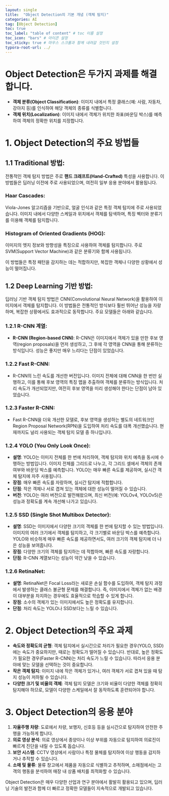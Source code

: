 ```yaml
---
layout: single
title:  "Object Detection의 기본 개념 (객체 탐지)"
categories: AI
tag: [Object Detection]
toc: true
toc_label: "table of content" # toc 이름 설정
toc_icon: "bars" # 아이콘 설정
toc_sticky: true # 마우스 스크롤과 함께 내려갈 것인지 설정
typora-root-url: ../
---
```




# Object Detection은 두가지 과제를 해결합니다.

- **객체 분류(Object Classification)**: 이미지 내에서 특정 클래스(예: 사람, 자동차, 강아지 등)를 인식하여 해당 객체의 종류를 식별합니다.
- **객체 위치(Localization)**: 이미지 내에서 객체가 위치한 좌표(바운딩 박스)를 예측하여 객체의 정확한 위치를 지정합니다.

# 1. Object Detection의 주요 방법들

## **1.1 Traditional 방법**:

전통적인 객체 탐지 방법은 주로 **핸드 크래프트(Hand-Crafted)** 특성을 사용합니다. 이 방법들은 딥러닝 이전에 주로 사용되었으며, 여전히 일부 응용 분야에서 활용됩니다.

### **Haar Cascades**:

Viola-Jones 알고리즘을 기반으로, 얼굴 인식과 같은 특정 객체 탐지에 주로 사용되었습니다. 이미지 내에서 다양한 스케일과 위치에서 객체를 탐색하며, 특징 벡터와 분류기를 이용해 객체를 탐지합니다.

### **Histogram of Oriented Gradients (HOG)**:

 이미지의 엣지 정보와 방향성을 특징으로 사용하여 객체를 탐지합니다. 주로 SVM(Support Vector Machine)과 같은 분류기와 함께 사용됩니다.

이 방법들은 특정 패턴을 감지하는 데는 적합하지만, 복잡한 객체나 다양한 상황에서 성능이 떨어집니다.

## **1.2 Deep Learning 기반 방법**:

딥러닝 기반 객체 탐지 방법은 CNN(Convolutional Neural Network)을 활용하여 이미지에서 객체를 탐지합니다. 이 방법들은 전통적인 방식보다 훨씬 뛰어난 성능을 자랑하며, 복잡한 상황에서도 효과적으로 동작합니다. 주요 모델들은 아래와 같습니다.

### **1.2.1 R-CNN 계열**:

- **R-CNN (Region-based CNN)**: R-CNN은 이미지에서 객체가 있을 만한 후보 영역(region proposals)을 먼저 생성하고, 그 후에 각 영역을 CNN을 통해 분류하는 방식입니다. 성능은 좋지만 매우 느리다는 단점이 있었습니다.

### **1.2.2 Fast R-CNN**:

- R-CNN의 느린 속도를 개선한 버전입니다. 이미지 전체에 대해 CNN을 한 번만 실행하고, 이를 통해 후보 영역의 특징 맵을 추출하여 객체를 분류하는 방식입니다. 처리 속도가 개선되었지만, 여전히 후보 영역을 미리 생성해야 한다는 단점이 남아 있었습니다.

### **1.2.3 Faster R-CNN**:

- Fast R-CNN을 더욱 개선한 모델로, 후보 영역을 생성하는 별도의 네트워크인 Region Proposal Network(RPN)을 도입하여 처리 속도를 대폭 개선했습니다. 현재까지도 널리 사용되는 객체 탐지 모델 중 하나입니다.

### **1.2.4 YOLO (You Only Look Once)**:

- **설명**: YOLO는 이미지 전체를 한 번에 처리하여, 객체 탐지와 위치 예측을 동시에 수행하는 방법입니다. 이미지 전체를 그리드로 나누고, 각 그리드 셀에서 객체의 존재 여부와 바운딩 박스를 예측합니다. YOLO는 매우 빠른 속도를 제공하며, 실시간 객체 탐지에 자주 사용됩니다.
- **장점**: 매우 빠른 속도를 자랑하며, 실시간 탐지에 적합합니다.
- **단점**: 작은 객체나 서로 겹쳐 있는 객체에 대한 성능이 떨어질 수 있습니다.
- **버전**: YOLO는 여러 버전으로 발전해왔으며, 최신 버전(예: YOLOv4, YOLOv5)은 성능과 정확도를 계속 개선해 나가고 있습니다.

### **1.2.5 SSD (Single Shot Multibox Detector)**:

- **설명**: SSD는 이미지에서 다양한 크기의 객체를 한 번에 탐지할 수 있는 방법입니다. 이미지의 여러 크기에서 객체를 탐지하고, 각 크기별로 바운딩 박스를 예측합니다. YOLO와 비슷하게 매우 빠른 속도를 제공하면서도, 여러 크기의 객체 탐지에 더 나은 성능을 보여줍니다.
- **장점**: 다양한 크기의 객체를 탐지하는 데 적합하며, 빠른 속도를 자랑합니다.
- **단점**: R-CNN 계열보다는 성능이 약간 낮을 수 있습니다.

### **1.2.6 RetinaNet**:

- **설명**: RetinaNet은 Focal Loss라는 새로운 손실 함수를 도입하여, 객체 탐지 과정에서 발생하는 클래스 불균형 문제를 해결합니다. 즉, 이미지에서 객체가 없는 배경이 대부분을 차지하는 경우에도 효율적으로 학습할 수 있게 합니다.
- **장점**: 소수의 객체가 있는 이미지에서도 높은 정확도를 유지합니다.
- **단점**: 처리 속도는 YOLO나 SSD보다는 느릴 수 있습니다.

# 2. Object Detection의 주요 과제

- **속도와 정확도의 균형**: 객체 탐지에서 실시간으로 처리가 필요한 경우(YOLO, SSD)에는 속도가 중요하지만, 때로는 정확도가 떨어질 수 있습니다. 반대로, 높은 정확도가 필요한 경우(Faster R-CNN)는 처리 속도가 느릴 수 있습니다. 따라서 응용 분야에 맞는 모델을 선택하는 것이 중요합니다.
- **작은 객체 탐지**: 이미지 내에 작은 객체가 있거나, 여러 객체가 서로 겹쳐 있을 때 탐지 성능이 저하될 수 있습니다.
- **다양한 크기 및 비율의 객체**: 객체 탐지 모델은 크기와 비율이 다양한 객체를 정확히 탐지해야 하므로, 모델이 다양한 스케일에서 잘 동작하도록 훈련되어야 합니다.

# 3. Object Detection의 응용 분야

1. **자율주행 차량**: 도로에서 차량, 보행자, 신호등 등을 실시간으로 탐지하여 안전한 주행을 가능하게 합니다.
2. **의료 영상 분석**: 의료 영상에서 종양이나 이상 부위를 자동으로 탐지하여 의료진이 빠르게 진단을 내릴 수 있도록 돕습니다.
3. **보안 시스템**: CCTV 영상에서 사람이나 특정 물체를 탐지하여 이상 행동을 감지하거나 추적할 수 있습니다.
4. **소매 및 물류**: 물류 창고에서 제품을 자동으로 식별하고 추적하며, 소매점에서는 고객의 행동을 분석하여 매장 내 상품 배치를 최적화할 수 있습니다.

Object Detection은 매우 다양한 산업과 연구 분야에서 활발히 활용되고 있으며, 딥러닝 기술의 발전과 함께 더 빠르고 정확한 모델들이 지속적으로 개발되고 있습니다.

